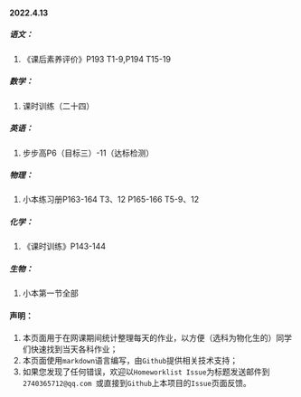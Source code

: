 
#### 2022.4.13

##### 语文：  
1. 《课后素养评价》P193 T1-9,P194 T15-19

##### 数学：  
1. 课时训练（二十四）

##### 英语：  
1. 步步高P6（目标三）-11（达标检测）

##### 物理：  
1. 小本练习册P163-164 T3、12   P165-166 T5-9、12

##### 化学：
1. 《课时训练》P143-144

##### 生物：
1. 小本第一节全部

#### 声明：

1. 本页面用于在网课期间统计整理每天的作业，以方便（选科为物化生的）同学们快速找到当天各科作业；
2. 本页面使用`markdown`语言编写，由`Github`提供相关技术支持；
3. 如果您发现了任何错误，欢迎以`Homeworklist Issue`为标题发送邮件到`2740365712@qq.com `或直接到`Github`上本项目的`Issue`页面反馈。